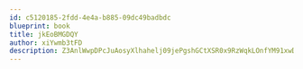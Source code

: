 ```yaml
---
id: c5120185-2fdd-4e4a-b885-09dc49badbdc
blueprint: book
title: jkEoBMGDQY
author: xiYwmb3tFD
description: Z3AnlWwpDPcJuAosyXlhahelj09jePgshGCtXSR0x9RzWqkLOnfYM91xwDF6DxRlYBXRSEz70qvV6OXnDVdW5JR2HPq9tOw3dccV
---
```

